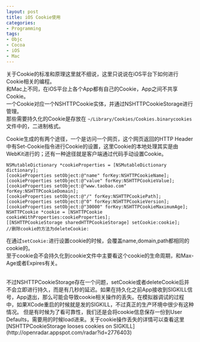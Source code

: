 ```yaml
---
layout: post
title: iOS Cookie使用
categories:
- Programming
tags:
- Objc
- Cocoa
- iOS
- Mac
---
```


关于Cookie的标准和原理这里就不细说，这里只说说在iOS平台下如何进行Cookie相关的编程。    
和Mac上不同，在iOS平台上各个App都有自己的Cookie，App之间不共享Cookie。    
一个Cookie对应一个NSHTTPCookie实体，并通过NSHTTPCookieStorage进行管理。    
那些需要持久化的Cookie是存放在 `~/Library/Cookies/Cookies.binarycookies` 文件中的，二进制格式。   

Cookie生成的有两个途径，一个是访问一个网页，这个网页返回的HTTP Header中有Set-Cookie指令进行Cookie的设置，这里Cookie的本地处理其实是由WebKit进行的；还有一种途径就是客户端通过代码手动设置Cookie。

	NSMutableDictionary *cookieProperties = [NSMutableDictionary dictionary];
	[cookieProperties setObject:@"name" forKey:NSHTTPCookieName];
	[cookieProperties setObject:@"value" forKey:NSHTTPCookieValue];
	[cookieProperties setObject:@"www.taobao.com" forKey:NSHTTPCookieDomain];
	[cookieProperties setObject:@"/" forKey:NSHTTPCookiePath];
	[cookieProperties setObject:@"0" forKey:NSHTTPCookieVersion];
	[cookieProperties setObject:@"30000" forKey:NSHTTPCookieMaximumAge];
	NSHTTPCookie *cookie = [NSHTTPCookie cookieWithProperties:cookieProperties];
    [[NSHTTPCookieStorage sharedHTTPCookieStorage] setCookie:cookie];
	//删除cookie的方法为deleteCookie:

在通过`setCookie:`进行设置cookie的时候，会覆盖name,domain,path都相同的cookie的。    
至于cookie会不会持久化到cookie文件中主要看这个cookie的生命周期，和Max-Age或者Expires有关。    

<br>
不过NSHTTPCookieStorage存在一个问题，setCookie或者deleteCookie后并不会立即进行持久，而是有几秒的延迟。如果在持久化之前App接收到SIGKILL信号，App退出，那么可能会导致cookie相关操作的丢失。在模拟器调试的过程中，如果XCode重启的时候就是发的SIGKILL，不过真正的生产环境中很少有这种情况。   
但是有时候为了看可靠性，我们还是会将cookie信息保存一份到User Defaults，需要用的时候load进来。关于cookie操作丢失的详情可以查看这里[NSHTTPCookieStorage looses cookies on SIGKILL](http://openradar.appspot.com/radar?id=2776403) 
